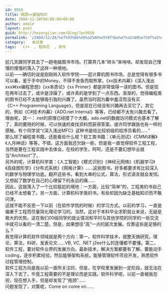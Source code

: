 ```yaml
---
id: 9916
title: 瓶颈==基础知识
date: 2004-12-28T00:00:00+00:00
author: omale
layout: post
guid: http://hezongjian.com/blog/?p=9916
permalink: '/2004/12/28/%e7%93%b6%e9%a2%88%e5%9f%ba%e7%a1%80%e7%9f%a5%e8%af%86/'
category:   未分类
tags:   C++  , 程序员  , 软件
---
```

前几天跟同学其去了一趟电脑图书市场。打算弄几本“砖头”来啃啃。却发现自己慢慢的慢慢的落入了这样一种境地。  
以前――确切的说是刚刚转入软件学院――逛计算机图书市场，总是觉得有很多书可以看，鉴于手中的Money，不得不舍鱼而取熊掌。《xx技术内幕》《深入浅出xxx》《xx编程思想》《xx本质论》《xx&nbsp;Primer》都是非常值得一读的图书。但是现在两年过去了，或许是浮躁了，或许真的是学到了一点东西。渐渐的，觉得编程类的图书已经不太能够吸引我的兴趣了。虽然当时因为囊中羞涩而没有买《C++&nbsp;Programming&nbsp;Language》，但是现在已经没有兴趣再去买它了。其它的，例如《C#技术内幕》《ADO.net&nbsp;Internal》等等，已经都不太有兴趣去看了。理由呢，其一：.net的原理已经摸了个大概，ado.net的数据访问模式也基本了解了，真的要用的时候，可以快速的查找资料而获得答案。或许同学跟我也有一样的感触。有个同学说“《深入浅出MFC》这种书是给比较初级的程序员看的……”  
那么除了编程类书籍。还能看些什么呢？软工类书籍：《单元测试》《CMM详解》《人月神话》等等，不错，这方面我还欠缺一些，但是我一直觉得软件工程工程，当然是要在工程实践中去体会，在校的学生，呵呵，还是不要幻想毕业就当“Architect”了。  
另外的呢，计算机科学类：《人工智能》《模式识别》《神经元网络》《机器学习》《高级图形学》《分布式系统》《网格计算》……这些图书，好多都要求有比较深入的数学与物理学功底。翻开这些书，看到大串的公式，算法，形式语言就会发怵。又想起了数学在自己的心理留下的永远的痛……  
因此，这就落入了一个比较尴尬的境地：一方面，比较“简单”的，工程类的书自己已经不太想看了。另一方面，计算机科学类的书，有些却因为缺乏基础知识而不敢问津。  
这就不能不反思一下以前（在软件学院的时候）的学习方式。以前的学习，一直是偏重于工程而尽量简化理论学习的。当然，这对于本科毕业求职就业来说，无疑是极大的优势。这在我们00级同学的就业情况和平时与其他学院的同学的一些交流中就可以看的一清二楚。但是，如果想往“高”一点的层次发展。仅靠这些是足够的么？  
我觉得计算机软件领域就是两个方向：第一，软件科学技术，就整天搞研究，理论，算法，科研，发表论文……VB,&nbsp;VC,&nbsp;.NET&nbsp;j2ee什么的连懂都不要懂。第二，软件工程，要对软件业界的发展方向，最新技术，解决方案都要有了解。要能动手coding，逐步积累经验，然后能够架构系统，能够管理软件项目开发，熟悉软件过程管理控制。  
软件工程方向是我以前一直所关注的，但是，在学校里发展到一定阶段，就无法在深入下去了，毕竟工程需要的不是理论而是实践。软件科学呢，以前一直被我忽视，现在想入手，但是却发现了“瓶颈”……  
问题发现了，对策呢，Come&nbsp;on&nbsp;come&nbsp;on……

<font class=diary_poster>